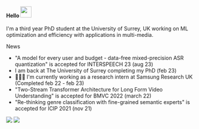 #### Hello <img src="https://raw.githubusercontent.com/MartinHeinz/MartinHeinz/master/wave.gif" width="30px">

I'm a third year PhD student at the University of Surrey, UK working on ML optimization and efficiency with applications in multi-media. 

News

- "A model for every user and budget - data-free mixed-precision ASR quantization" is accepted for INTERSPEECH 23 (aug 23)
- I am back at The University of Surrey completing my PhD (feb 23)
- 👨🏻‍🔧 I'm currently working as a research intern at Samsung Research UK (Completed feb 22 - feb 23)
- "Two-Stream Transformer Architecture for Long Form Video Understanding" is accepted for BMVC 2022 (march 22)
- "Re-thinking genre classification with fine-grained semantic experts" is accepted for ICIP 2021 (nov 21)


[![](https://github-readme-stats.vercel.app/api/top-langs/?username=ed-fish&layout=compact&theme=bear&count_private=true)](https://github.com/anuraghazra/github-readme-stats)
[![](https://github-readme-stats.vercel.app/api?username=ed-fish&count_private=true&theme=bear&show_icons=true)](https://github.com/anuraghazra/github-readme-stats)
